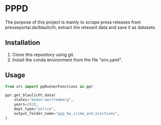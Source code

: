 # PPPD

The purpose of this project is mainly to scrape press releases from presseportal.de/blaulicht, extract the relevant data and save it as datasets.



## Installation
1. Clone this repository using git.
2. Install the conda environment from the file "env.yaml".

## Usage

```python
from src import ppRunnerFunctions as ppr

ppr.get_blaulicht_data(
    states="baden-württemberg",
    years=2020,
    dept_type="police",
    output_folder_name="ppp_bw_crime_and_elections",
)
```
